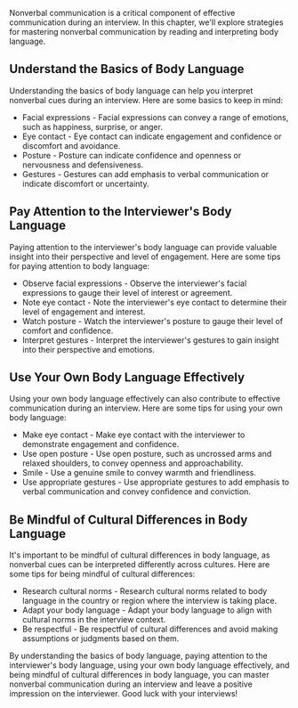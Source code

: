 
Nonverbal communication is a critical component of effective communication during an interview. In this chapter, we'll explore strategies for mastering nonverbal communication by reading and interpreting body language.

Understand the Basics of Body Language
--------------------------------------

Understanding the basics of body language can help you interpret nonverbal cues during an interview. Here are some basics to keep in mind:

* Facial expressions - Facial expressions can convey a range of emotions, such as happiness, surprise, or anger.
* Eye contact - Eye contact can indicate engagement and confidence or discomfort and avoidance.
* Posture - Posture can indicate confidence and openness or nervousness and defensiveness.
* Gestures - Gestures can add emphasis to verbal communication or indicate discomfort or uncertainty.

Pay Attention to the Interviewer's Body Language
------------------------------------------------

Paying attention to the interviewer's body language can provide valuable insight into their perspective and level of engagement. Here are some tips for paying attention to body language:

* Observe facial expressions - Observe the interviewer's facial expressions to gauge their level of interest or agreement.
* Note eye contact - Note the interviewer's eye contact to determine their level of engagement and interest.
* Watch posture - Watch the interviewer's posture to gauge their level of comfort and confidence.
* Interpret gestures - Interpret the interviewer's gestures to gain insight into their perspective and emotions.

Use Your Own Body Language Effectively
--------------------------------------

Using your own body language effectively can also contribute to effective communication during an interview. Here are some tips for using your own body language:

* Make eye contact - Make eye contact with the interviewer to demonstrate engagement and confidence.
* Use open posture - Use open posture, such as uncrossed arms and relaxed shoulders, to convey openness and approachability.
* Smile - Use a genuine smile to convey warmth and friendliness.
* Use appropriate gestures - Use appropriate gestures to add emphasis to verbal communication and convey confidence and conviction.

Be Mindful of Cultural Differences in Body Language
---------------------------------------------------

It's important to be mindful of cultural differences in body language, as nonverbal cues can be interpreted differently across cultures. Here are some tips for being mindful of cultural differences:

* Research cultural norms - Research cultural norms related to body language in the country or region where the interview is taking place.
* Adapt your body language - Adapt your body language to align with cultural norms in the interview context.
* Be respectful - Be respectful of cultural differences and avoid making assumptions or judgments based on them.

By understanding the basics of body language, paying attention to the interviewer's body language, using your own body language effectively, and being mindful of cultural differences in body language, you can master nonverbal communication during an interview and leave a positive impression on the interviewer. Good luck with your interviews!
